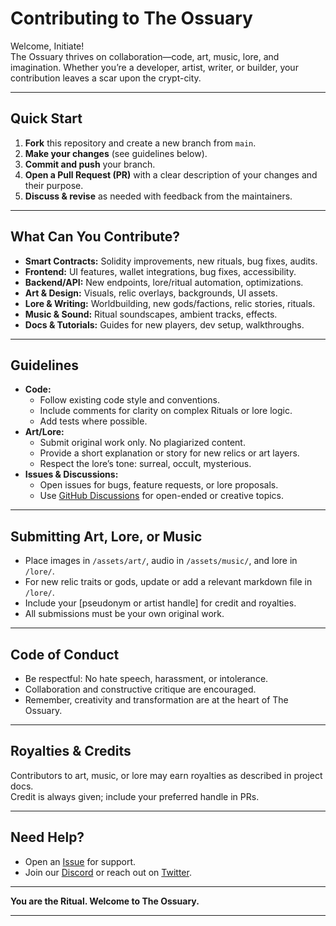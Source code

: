 


# Contributing to The Ossuary

Welcome, Initiate!  
The Ossuary thrives on collaboration—code, art, music, lore, and imagination. Whether you’re a developer, artist, writer, or builder, your contribution leaves a scar upon the crypt-city.

---

## Quick Start

1. **Fork** this repository and create a new branch from `main`.
2. **Make your changes** (see guidelines below).
3. **Commit and push** your branch.
4. **Open a Pull Request (PR)** with a clear description of your changes and their purpose.
5. **Discuss & revise** as needed with feedback from the maintainers.

---

## What Can You Contribute?

- **Smart Contracts:** Solidity improvements, new rituals, bug fixes, audits.
- **Frontend:** UI features, wallet integrations, bug fixes, accessibility.
- **Backend/API:** New endpoints, lore/ritual automation, optimizations.
- **Art & Design:** Visuals, relic overlays, backgrounds, UI assets.
- **Lore & Writing:** Worldbuilding, new gods/factions, relic stories, rituals.
- **Music & Sound:** Ritual soundscapes, ambient tracks, effects.
- **Docs & Tutorials:** Guides for new players, dev setup, walkthroughs.

---

## Guidelines

- **Code:**  
  - Follow existing code style and conventions.
  - Include comments for clarity on complex Rituals or lore logic.
  - Add tests where possible.
- **Art/Lore:**  
  - Submit original work only. No plagiarized content.
  - Provide a short explanation or story for new relics or art layers.
  - Respect the lore’s tone: surreal, occult, mysterious.
- **Issues & Discussions:**  
  - Open issues for bugs, feature requests, or lore proposals.
  - Use [GitHub Discussions](https://github.com/The-Ossuary/bookish-waffle/discussions) for open-ended or creative topics.

---

## Submitting Art, Lore, or Music

- Place images in `/assets/art/`, audio in `/assets/music/`, and lore in `/lore/`.
- For new relic traits or gods, update or add a relevant markdown file in `/lore/`.
- Include your [pseudonym or artist handle] for credit and royalties.
- All submissions must be your own original work.

---

## Code of Conduct

- Be respectful: No hate speech, harassment, or intolerance.
- Collaboration and constructive critique are encouraged.
- Remember, creativity and transformation are at the heart of The Ossuary.

---

## Royalties & Credits

Contributors to art, music, or lore may earn royalties as described in project docs.  
Credit is always given; include your preferred handle in PRs.

---

## Need Help?

- Open an [Issue](https://github.com/The-Ossuary/bookish-waffle/issues) for support.
- Join our [Discord](https://discord.gg/your-discord-link) or reach out on [Twitter](https://twitter.com/TheOssuaryCrypt).

---

**You are the Ritual. Welcome to The Ossuary.**

---

